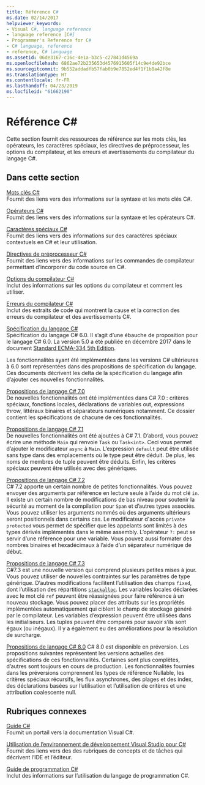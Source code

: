 ```yaml
---
title: Référence C#
ms.date: 02/14/2017
helpviewer_keywords:
- Visual C#, language reference
- language reference [C#]
- Programmer's Reference for C#
- C# language, reference
- reference, C# language
ms.assetid: 06de3167-c16c-4e1a-b3c5-c27841d4569a
ms.openlocfilehash: 6862ae72b235653d4576915605f14c9e4de92bce
ms.sourcegitcommit: 9b552addadfb57fab0b9e7852ed4f1f1b8a42f8e
ms.translationtype: HT
ms.contentlocale: fr-FR
ms.lasthandoff: 04/23/2019
ms.locfileid: "61662190"
---
```

# <a name="c-reference"></a>Référence C#
Cette section fournit des ressources de référence sur les mots clés, les opérateurs, les caractères spéciaux, les directives de préprocesseur, les options du compilateur, et les erreurs et avertissements du compilateur du langage C#.  
  
## <a name="in-this-section"></a>Dans cette section  
 [Mots clés C#](../../csharp/language-reference/keywords/index.md)  
 Fournit des liens vers des informations sur la syntaxe et les mots clés C#.  
  
 [Opérateurs C#](../../csharp/language-reference/operators/index.md)  
 Fournit des liens vers des informations sur la syntaxe et les opérateurs C#.  

 [Caractères spéciaux C#](../../csharp/language-reference/tokens/index.md)  
 Fournit des liens vers des informations sur des caractères spéciaux contextuels en C# et leur utilisation.  

 [Directives de préprocesseur C#](../../csharp/language-reference/preprocessor-directives/index.md)  
 Fournit des liens vers des informations sur les commandes de compilateur permettant d’incorporer du code source en C#.  
  
 [Options du compilateur C#](../../csharp/language-reference/compiler-options/index.md)  
 Inclut des informations sur les options du compilateur et comment les utiliser.  
  
 [Erreurs du compilateur C#](../../csharp/language-reference/compiler-messages/index.md)  
 Inclut des extraits de code qui montrent la cause et la correction des erreurs du compilateur et des avertissements C#.  
  
 [Spécification du langage C#](../../../_csharplang/spec/introduction.md)  
 Spécification du langage C# 6.0. Il s’agit d’une ébauche de proposition pour le langage C# 6.0. La version 5.0 a été publiée en décembre 2017 dans le document [Standard ECMA-334 5th Edition](https://www.ecma-international.org/publications/files/ECMA-ST/ECMA-334.pdf).

Les fonctionnalités ayant été implémentées dans les versions C# ultérieures à 6.0 sont représentées dans des propositions de spécification du langage. Ces documents décrivent les delta de la spécification du langage afin d’ajouter ces nouvelles fonctionnalités. 

 [Propositions de langage C# 7.0](../../../_csharplang/proposals/csharp-7.0/pattern-matching.md)  
 De nouvelles fonctionnalités ont été implémentées dans C# 7.0 : critères spéciaux, fonctions locales, déclarations de variables out, expressions throw, littéraux binaires et séparateurs numériques notamment. Ce dossier contient les spécifications de chacune de ces fonctionnalités.
  
 [Propositions de langage C# 7.1](../../../_csharplang/proposals/csharp-7.1/async-main.md)  
 De nouvelles fonctionnalités ont été ajoutées à C# 7.1. D’abord, vous pouvez écrire une méthode `Main` qui renvoie `Task` ou `Task<int>`. Ceci vous permet d’ajouter le modificateur `async` à `Main`. L’expression `default` peut être utilisée sans type dans des emplacements où le type peut être déduit. De plus, les noms de membres de tuple peuvent être déduits. Enfin, les critères spéciaux peuvent être utilisés avec des génériques.

 [Propositions de langage C# 7.2](../../../_csharplang/proposals/csharp-7.2/readonly-ref.md)  
 C# 7.2 apporte un certain nombre de petites fonctionnalités. Vous pouvez envoyer des arguments par référence en lecture seule à l’aide du mot clé `in`. Il existe un certain nombre de modifications de bas niveau pour soutenir la sécurité au moment de la compilation pour `Span` et d’autres types associés. Vous pouvez utiliser les arguments nommés où des arguments ultérieurs seront positionnels dans certains cas. Le modificateur d'accès `private protected` vous permet de spécifier que les appelants sont limités à des types dérivés implémentés dans le même assembly. L’opérateur `?:` peut se servir d’une référence pour une variable. Vous pouvez aussi formater des nombres binaires et hexadécimaux à l’aide d’un séparateur numérique de début.   

 [Propositions de langage C# 7.3](../../../_csharplang/proposals/csharp-7.3/blittable.md)  
 C#7.3 est une nouvelle version qui comprend plusieurs petites mises à jour. Vous pouvez utiliser de nouvelles contraintes sur les paramètres de type générique. D’autres modifications facilitent l’utilisation des champs `fixed`, dont l’utilisation des répartitions [`stackalloc`](./keywords/stackalloc.md). Les variables locales déclarées avec le mot clé `ref` peuvent être réassignées pour faire référence à un nouveau stockage. Vous pouvez placer des attributs sur les propriétés implémentées automatiquement qui ciblent le champ de stockage généré par le compilateur. Les variables d’expression peuvent être utilisées dans les initialiseurs. Les tuples peuvent être comparés pour savoir s’ils sont égaux (ou inégaux). Il y a également eu des améliorations pour la résolution de surcharge.
  
 [Propositions de langage C# 8.0](../../../_csharplang/proposals/csharp-8.0/nullable-reference-types.md) C# 8.0 est disponible en préversion. Les propositions suivantes représentent les versions actuelles des spécifications de ces fonctionnalités. Certaines sont plus complètes, d’autres sont toujours en cours de production. Les fonctionnalités fournies dans les préversions comprennent les types de référence Nullable, les critères spéciaux récursifs, les flux asynchrones, des plages et des index, des déclarations basées sur l’utilisation et l’utilisation de critères et une attribution coalescente null.
  
## <a name="related-sections"></a>Rubriques connexes  

 [Guide C#](../../csharp/index.md)  
 Fournit un portail vers la documentation Visual C#.  
  
 [Utilisation de l’environnement de développement Visual Studio pour C#](/visualstudio/csharp-ide/using-the-visual-studio-development-environment-for-csharp)  
 Fournit des liens vers des des rubriques de concepts et de tâches qui décrivent l’IDE et l’éditeur.  
  
 [Guide de programmation C#](../../csharp/programming-guide/index.md)  
 Inclut des informations sur l’utilisation du langage de programmation C#.
